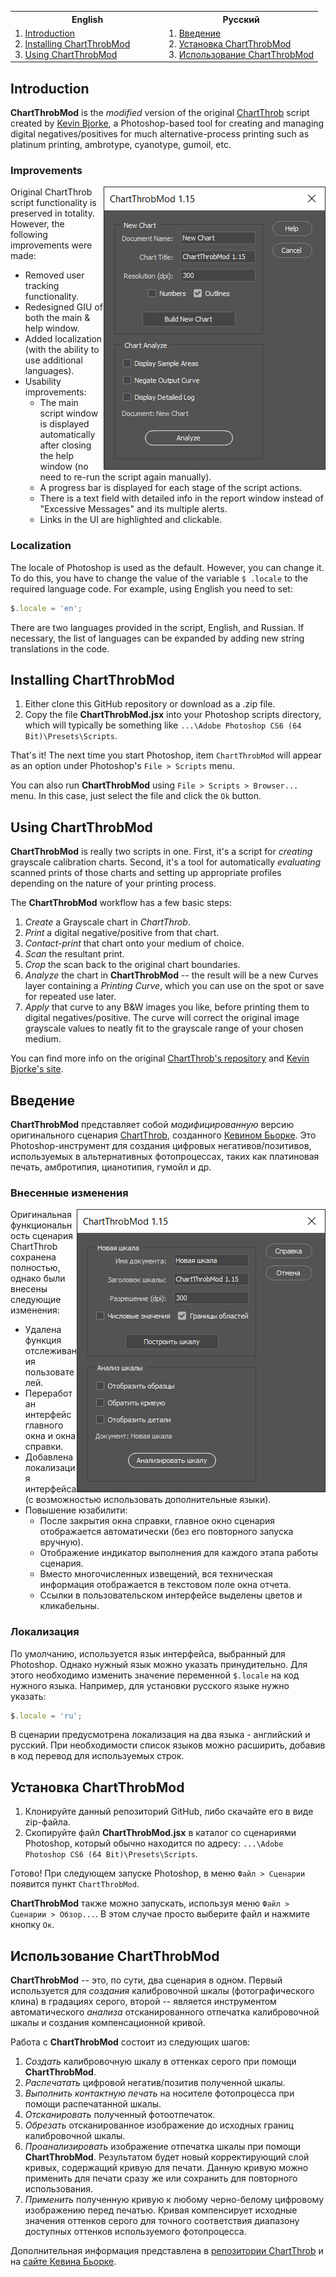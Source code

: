 <table><tr><th width="50%">English</th><th>Русский</th></tr>
<tr><td>1. <a href="#introduction">Introduction</a><br>
2. <a href="#installing-chartthrobmod">Installing ChartThrobMod</a><br>
3. <a href="#using-chartthrobmod">Using ChartThrobMod</a>
</td><td>1. <a href="#введение">Введение</a><br>
2. <a href="#установка-chartthrobmod">Установка ChartThrobMod</a><br>
3. <a href="#использование-chartthrobmod">Использование ChartThrobMod</a>
</td></tr></table>

## Introduction

**ChartThrobMod** is the *modified*  version of the original [ChartThrob](https://github.com/joker-b/ChartThrob) script created by [Kevin Bjorke](http://www.botzilla.com/gearhead/2006/10/24/ChartThrob-A-Tool-for-Printing-Digital-Negatives.html), a Photoshop-based tool for creating and managing digital negatives/positives for much alternative-process printing such as platinum printing, ambrotype, cyanotype, gumoil, etc.

### Improvements

<img align="right" src="images/screenshot-en.png">

Original ChartThrob script functionality is preserved in totality. However, the following improvements were made:

* Removed user tracking functionality.
* Redesigned GIU of both the main & help window.
* Added localization (with the ability to use additional languages).
* Usability improvements:
  - The main script window is displayed automatically after closing the help window (no need to re-run the script again manually).
  - A progress bar is displayed for each stage of the script actions.
  - There is a text field with detailed info in the report window instead of "Excessive Messages" and its multiple alerts.
  - Links in the UI are highlighted and clickable.

### Localization
The locale of Photoshop is used as the default. However, you can change it. To do this, you have to change the value of the variable `$ .locale` to the required language code. For example, using English you need to set:

```javascript
$.locale = 'en';
```
There are two languages provided in the script, English, and Russian. If necessary, the list of languages can be expanded by adding new string translations in the code.

## Installing ChartThrobMod

1. Either clone this GitHub repository or download as a .zip file.
1. Copy the file **ChartThrobMod.jsx** into your Photoshop scripts directory, which will typically be something like `...\Adobe Photoshop CS6 (64 Bit)\Presets\Scripts`.

That's it! The next time you start Photoshop, item `ChartThrobMod` will appear as an option under Photoshop's `File > Scripts` menu.

You can also run **ChartThrobMod** using `File > Scripts > Browser...` menu. In this case, just select the file and click the `Ok` button.

## Using ChartThrobMod

**ChartThrobMod** is really two scripts in one. First, it's a script for _creating_ grayscale calibration charts. Second, it's a tool for automatically _evaluating_ scanned prints of those charts and setting up appropriate profiles depending on the nature of your printing process.

The **ChartThrobMod** workflow has a few basic steps:

1. *Create* a Grayscale chart in _ChartThrob_.
1. *Print* a digital negative/positive from that chart.
1. *Contact-print* that chart onto your medium of choice.
1. *Scan* the resultant print.
1. *Crop* the scan back to the original chart boundaries.
1. *Analyze* the chart in **ChartThrobMod** -- the result will be a new Curves layer containing a *Printing Curve*, which you can use on the spot or save for repeated use later.
1. *Apply* that curve to any B&W images you like, before printing them to digital negatives/positive. The curve will correct the original image grayscale values to neatly fit to the grayscale range of your chosen medium.

You can find more info on the original [ChartThrob's repository](https://github.com/joker-b/ChartThrob) and [Kevin Bjorke's site](http://www.botzilla.com/gearhead/2006/10/24/ChartThrob-A-Tool-for-Printing-Digital-Negatives.html).

## Введение

**ChartThrobMod** представляет собой *модифицированную* версию оригинального сценария [ChartThrob](https://github.com/joker-b/ChartThrob), созданного [Кевином Бьорке](http://www.botzilla.com/gearhead/2006/10/24/ChartThrob-A-Tool-for-Printing-Digital-Negatives.html). Это Photoshop-инструмент для создания цифровых негативов/позитивов, используемых в альтернативных фотопроцессах, таких как платиновая печать, амбротипия, цианотипия, гумойл и др.

### Внесенные изменения

<img align="right" src="images/screenshot-ru.png">

Оригинальная функциональность сценария ChartThrob сохранена полностью, однако были внесены следующие изменения:

- Удалена функция отслеживания пользователей.
- Переработан интерфейс главного окна и окна справки.
- Добавлена локализация интерфейса (с возможностью использовать дополнительные языки).
- Повышение юзабилити:
   - После закрытия окна справки, главное окно сценария отображается автоматически (без его повторного запуска вручную).
   - Отображение индикатор выполнения для каждого этапа работы сценария.
   - Вместо многочисленных извещений, вся техническая информация отображается в текстовом поле окна отчета.
   - Ссылки в пользовательском интерфейсе выделены цветов и кликабельны.

### Локализация

По умолчанию, используется язык интерфейса, выбранный для Photoshop. Однако нужный язык можно указать принудительно. Для этого необходимо изменить значение переменной `$.locale` на код нужного языка. Например, для установки русского языке нужно указать:

```javascript
$.locale = 'ru';
```

В сценарии предусмотрена локализация на два языка - английский и русский. При необходимости список языков можно расширить, добавив в код перевод для используемых строк.

## Установка ChartThrobMod

1. Клонируйте данный репозиторий GitHub, либо скачайте его в виде zip-файла.
1. Скопируйте файл **ChartThrobMod.jsx** в каталог со сценариями Photoshop, который обычно находится по адресу: `...\Adobe Photoshop CS6 (64 Bit)\Presets\Scripts`.

Готово! При следующем запуске Photoshop, в меню `Файл > Сценарии` появится пункт `ChartThrobMod`.

**ChartThrobMod** также можно запускать, используя меню `Файл > Сценарии > Обзор...`. В этом случае просто выберите файл и нажмите кнопку `Ок`.

## Использование ChartThrobMod

**ChartThrobMod** -- это, по сути, два сценария в одном. Первый используется для _создания_ калибровочной шкалы (фотографического клина) в градациях серого, второй -- является инструментом автоматического _анализа_ отсканированного отпечатка калибровочной шкалы и создания компенсационной кривой.

Работа с **ChartThrobMod** состоит из следующих шагов:

1. _Создать_ калибровочную шкалу в оттенках серого при помощи **ChartThrobMod**.
1. _Распечатать_ цифровой негатив/позитив полученной шкалы.
1. _Выполнить контактную печать_ на носителе фотопроцесса при помощи распечатанной шкалы.
1. _Отсканировать_ полученный фотоотпечаток.
1. _Обрезать_ отсканированное изображение до исходных границ калибровочной шкалы.
1. _Проанализировать_ изображение отпечатка шкалы при помощи **ChartThrobMod**. Результатом будет новый корректирующий слой кривых, содержащий кривую для печати. Данную кривую можно применить для печати сразу же или сохранить для повторного использования.
1. _Применить_ полученную кривую к любому черно-белому цифровому изображению перед печатью. Кривая компенсирует исходные значения оттенков серого для точного соответствия диапазону доступных оттенков используемого фотопроцесса.

Дополнительная информация представлена в [репозитории ChartThrob](https://github.com/joker-b/ChartThrob) и на [сайте Кевина Бьорке](http://www.botzilla.com/gearhead/2006/10/24/ChartThrob-A-Tool-for-Printing-Digital-Negatives.html).
